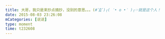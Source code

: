 ```yaml
---
title: 大哥，我只是来抄点摘抄，没别的意思。。。(#ﾟДﾟ)╭( ′• o •′ )╭☞就是这个人！
date: 2015-08-03 23:26:08
mCategories: [说说]
type: moment
time: t232608
---
```


<div id="pics-20150803232608"></div>

<script src="/lib/moment/pics.js"></script>
<script>
var data = [
    {"link": "2015-08-03_000000.jpeg", "type": "shuoshuo"}
];
picsRender(data, "pics-20150803232608");
</script>
